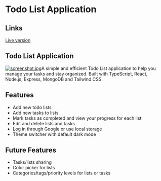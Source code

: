 # Todo List Application

## Links

[Live version](https://itsechi.github.io/typescript-todo/)

## Todo List Application

[![screenshot.jpg](https://i.postimg.cc/QCMDhW7c/screenshot.jpg)](https://postimg.cc/WFxC7zX4)A simple and efficient Todo List application to help you manage your tasks and stay organized. Built with TypeScript, React, Node.js, Express, MongoDB and Tailwind CSS.

## Features

- Add new todo lists
- Add new tasks to lists
- Mark tasks as completed and view your progress for each list
- Edit and delete lists and tasks
- Log in through Google or use local storage
- Theme switcher with default dark mode

## Future Features

- Tasks/lists sharing
- Color picker for lists
- Categories/tags/priority levels for lists or tasks
